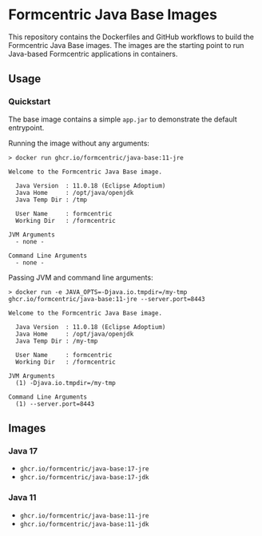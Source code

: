 # Formcentric Java Base Images

This repository contains the Dockerfiles and GitHub workflows to build the Formcentric Java Base images.
The images are the starting point to run Java-based Formcentric applications in containers.

## Usage

### Quickstart

The base image contains a simple `app.jar` to demonstrate the default entrypoint.

Running the image without any arguments:

```
> docker run ghcr.io/formcentric/java-base:11-jre

Welcome to the Formcentric Java Base image.

  Java Version  : 11.0.18 (Eclipse Adoptium)
  Java Home     : /opt/java/openjdk
  Java Temp Dir : /tmp

  User Name     : formcentric
  Working Dir   : /formcentric

JVM Arguments
  - none -

Command Line Arguments
  - none -
```

Passing JVM and command line arguments:

```
> docker run -e JAVA_OPTS=-Djava.io.tmpdir=/my-tmp ghcr.io/formcentric/java-base:11-jre --server.port=8443

Welcome to the Formcentric Java Base image.

  Java Version  : 11.0.18 (Eclipse Adoptium)
  Java Home     : /opt/java/openjdk
  Java Temp Dir : /my-tmp

  User Name     : formcentric
  Working Dir   : /formcentric

JVM Arguments
  (1) -Djava.io.tmpdir=/my-tmp

Command Line Arguments
  (1) --server.port=8443
```

## Images

### Java 17

- `ghcr.io/formcentric/java-base:17-jre`
- `ghcr.io/formcentric/java-base:17-jdk`

### Java 11

- `ghcr.io/formcentric/java-base:11-jre`
- `ghcr.io/formcentric/java-base:11-jdk`
